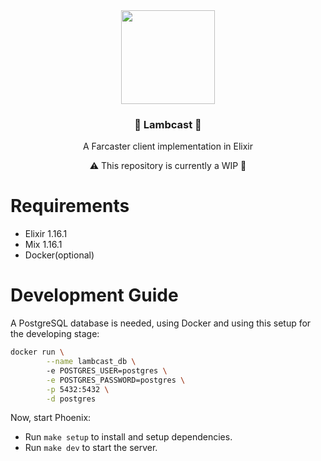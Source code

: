 <div align="center">
  <img src="https://github.com/lambdaclass/lambcast/assets/30054528/feef1ca5-90d0-4846-9fbd-de8fb9653813" width="150"/>

  ### 🐐 Lambcast 🐐

  A Farcaster client implementation in Elixir

  ⚠️ This repository is currently a WIP 🔧
</div>

# Requirements

- Elixir 1.16.1
- Mix 1.16.1
- Docker(optional)

# Development Guide

A PostgreSQL database is needed, using Docker and using this setup for the developing stage:

```sh
docker run \
        --name lambcast_db \ 
        -e POSTGRES_USER=postgres \
        -e POSTGRES_PASSWORD=postgres \
        -p 5432:5432 \
        -d postgres
```

Now, start Phoenix:
  - Run `make setup` to install and setup dependencies.
  - Run `make dev` to start the server.
